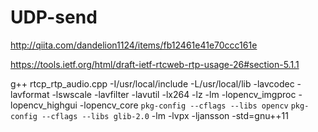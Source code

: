 # UDP-send
http://qiita.com/dandelion1124/items/fb12461e41e70ccc161e

https://tools.ietf.org/html/draft-ietf-rtcweb-rtp-usage-26#section-5.1.1

g++ rtcp_rtp_audio.cpp -I/usr/local/include -L/usr/local/lib -lavcodec -lavformat -lswscale -lavfilter -lavutil -lx264 -lz -lm -lopencv_imgproc -lopencv_highgui -lopencv_core `pkg-config --cflags --libs opencv` `pkg-config --cflags --libs glib-2.0` -lm -lvpx -ljansson -std=gnu++11
